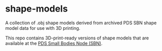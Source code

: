 # shape-models
A collection of .obj shape models derived from archived PDS SBN shape model data for use with 3D printing.

This repo contains 3D-print-ready versions of shape models that are available at the [PDS Small Bodies Node (SBN)](https://sbn.psi.edu/pds/shape-models/).
